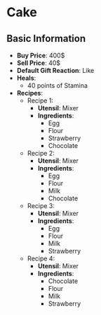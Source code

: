 # Cake

## Basic Information

- **Buy Price**: 400$
- **Sell Price**: 40$
- **Default Gift Reaction**: Like
- **Heals**:
  - 40 points of Stamina
- **Recipes**:
  - Recipe 1:
    - **Utensil**: Mixer
    - **Ingredients**:
      - Egg
      - Flour
      - Strawberry
      - Chocolate
  - Recipe 2:
    - **Utensil**: Mixer
    - **Ingredients**:
      - Egg
      - Flour
      - Milk
      - Chocolate
  - Recipe 3:
    - **Utensil**: Mixer
    - **Ingredients**:
      - Egg
      - Flour
      - Milk
      - Strawberry
  - Recipe 4:
    - **Utensil**: Mixer
    - **Ingredients**:
      - Chocolate
      - Flour
      - Milk
      - Strawberry